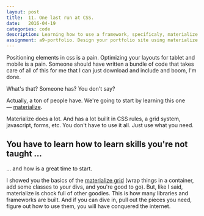 ```yaml
---
layout: post
title:  11. One last run at CSS.
date:   2016-04-19
categories: code
description: Learning how to use a framework, specificaly, materialize.
assignment: a9-portfolio. Design your portfolio site using materialize. It 
---
```


Positioning elements in css is a pain. Optimizing your layouts for tablet and mobile is a pain. Someone should have written a bundle of code that takes care of all of this for me that I can just download and include and boom, I'm done.

What's that? Someone has? You don't say?

Actually, a ton of people have. We're going to start by learning this one — [materialize](http://materializecss.com/).

Materialize does a lot. And has a lot builit in CSS rules, a grid system, javascript, forms, etc. You don't have to use it all. Just use what you need.

## You have to learn how to learn skills you're not taught ... 
... and how is a great time to start. 

I showed you the basics of the [materialize grid](http://materializecss.com/grid.html) (wrap things in a container, add some classes to your divs, and you're good to go). But, like I said, materialize is chock full of other goodies. This is how many libraries and frameworks are built. And if you can dive in, pull out the pieces you need, figure out how to use them, you will have conquered the internet.
